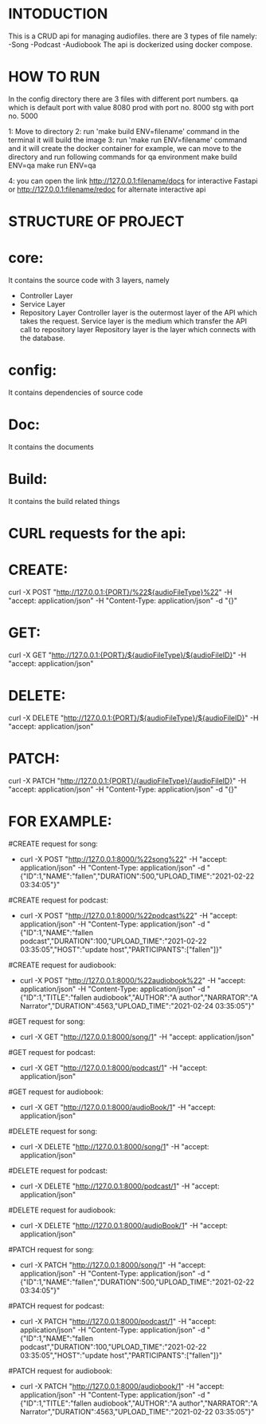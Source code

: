 # INTODUCTION 
This is a CRUD api for managing audiofiles.
there are 3 types of file namely:
-Song
-Podcast
-Audiobook
The api is dockerized using docker compose.


# HOW TO RUN
In the config directory there are 3 files with different port numbers.
qa which is default port with value 8080
prod with port no. 8000
stg with port no. 5000

1: Move to directory
2: run 'make build ENV=filename' command in the terminal it will build the image
3: run 'make run ENV=filename' command and it will create the docker container 
for example, we can move to the directory and run following commands for qa environment
make build ENV=qa
make run ENV=qa

4: you can open the link
http://127.0.0.1:filename/docs
for interactive Fastapi
     or 
http://127.0.0.1:filename/redoc 
for alternate interactive api


# STRUCTURE OF PROJECT
# core: 
It contains the source code with 3 layers, namely 
- Controller Layer
- Service Layer 
- Repository Layer
Controller layer is the outermost layer of the API which takes the request.
Service layer is the medium which transfer the API call to repository layer
Repository layer is the layer which connects with the database.

# config:
It contains dependencies of source code

# Doc:
It contains the documents

# Build:
It contains the build related things 

# CURL requests for the api:

# CREATE:
curl -X POST "http://127.0.0.1:{PORT}/%22${audioFileType}%22" -H  "accept: application/json" -H  "Content-Type: application/json" -d "{}"

# GET:
curl -X GET "http://127.0.0.1:{PORT}/${audioFileType}/${audioFileID}" -H  "accept: application/json"

# DELETE:
curl -X DELETE "http://127.0.0.1:{PORT}/${audioFileType}/${audioFileID}" -H  "accept: application/json"	
 
# PATCH:
curl -X PATCH "http://127.0.0.1:{PORT}/{audioFileType}/{audioFileID}" -H  "accept: application/json" -H  "Content-Type: application/json" -d "{}"

# FOR EXAMPLE:

#CREATE request for song:
- curl -X POST "http://127.0.0.1:8000/%22song%22" -H  "accept: application/json" -H  "Content-Type: application/json" -d "{\"ID\":1,\"NAME\":\"fallen\",\"DURATION\":500,\"UPLOAD_TIME\":\"2021-02-22 03:34:05\"}"


#CREATE request for podcast:
- curl -X POST "http://127.0.0.1:8000/%22podcast%22" -H  "accept: application/json" -H  "Content-Type: application/json" -d "{\"ID\":1,\"NAME\":\"fallen podcast\",\"DURATION\":100,\"UPLOAD_TIME\":\"2021-02-22 03:35:05\",\"HOST\":\"update host\",\"PARTICIPANTS\":[\"fallen\"]}"


#CREATE request for audiobook:
- curl -X POST "http://127.0.0.1:8000/%22audiobook%22" -H  "accept: application/json" -H  "Content-Type: application/json" -d "{\"ID\":1,\"TITLE\":\"fallen audiobook\",\"AUTHOR\":\"A author\",\"NARRATOR\":\"A Narrator\",\"DURATION\":4563,\"UPLOAD_TIME\":\"2021-02-24 03:35:05\"}"


#GET request for song:
- curl -X GET "http://127.0.0.1:8000/song/1" -H  "accept: application/json"

#GET request for podcast:
- curl -X GET "http://127.0.0.1:8000/podcast/1" -H  "accept: application/json"

#GET request for audiobook:
- curl -X GET "http://127.0.0.1:8000/audioBook/1" -H  "accept: application/json"

#DELETE request for song:
- curl -X DELETE "http://127.0.0.1:8000/song/1" -H  "accept: application/json"

#DELETE request for podcast:
- curl -X DELETE "http://127.0.0.1:8000/podcast/1" -H  "accept: application/json"

#DELETE request for audiobook:
- curl -X DELETE "http://127.0.0.1:8000/audioBook/1" -H  "accept: application/json"

#PATCH request for song:
- curl -X PATCH "http://127.0.0.1:8000/song/1" -H  "accept: application/json" -H  "Content-Type: application/json" -d "{\"ID\":1,\"NAME\":\"fallen\",\"DURATION\":500,\"UPLOAD_TIME\":\"2021-02-22 03:34:05\"}"


#PATCH request for podcast:
- curl -X PATCH "http://127.0.0.1:8000/podcast/1" -H  "accept: application/json" -H  "Content-Type: application/json" -d "{\"ID\":1,\"NAME\":\"fallen podcast\",\"DURATION\":100,\"UPLOAD_TIME\":\"2021-02-22 03:35:05\",\"HOST\":\"update host\",\"PARTICIPANTS\":[\"fallen\"]}"


#PATCH request for audiobook:
- curl -X PATCH "http://127.0.0.1:8000/audiobook/1" -H  "accept: application/json" -H  "Content-Type: application/json" -d "{\"ID\":1,\"TITLE\":\"fallen audiobook\",\"AUTHOR\":\"A author\",\"NARRATOR\":\"A Narrator\",\"DURATION\":4563,\"UPLOAD_TIME\":\"2021-02-22 03:35:05\"}"
 

